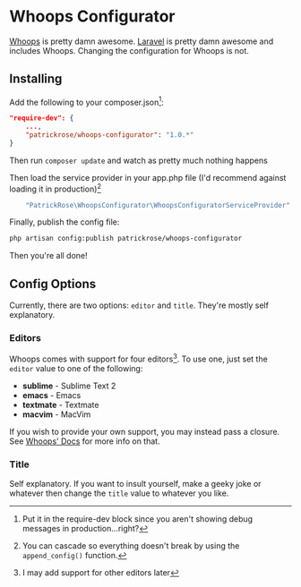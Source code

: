 # Whoops Configurator

[Whoops](https://github.com/filp/whoops/) is pretty damn awesome.
[Laravel](http://www.laravel.com) is pretty damn awesome and includes Whoops.
Changing the configuration for Whoops is not.

## Installing

Add the following to your composer.json[^1]:

```json
"require-dev": {
    ...,
    "patrickrose/whoops-configurator": "1.0.*"
}
```

Then run `composer update` and watch as pretty much nothing happens

Then load the service provider in your app.php file
(I'd recommend against loading it in production)[^2]

```php
    "PatrickRose\WhoopsConfigurator\WhoopsConfiguratorServiceProvider"
```

Finally, publish the config file:

```bash
php artisan config:publish patrickrose/whoops-configurator
```

Then you're all done!

## Config Options

Currently, there are two options: `editor` and `title`. They're mostly self explanatory.

### Editors

Whoops comes with support for four editors[^3]. To use one, just set the `editor` value to one of the following:

* **sublime** - Sublime Text 2
* **emacs** - Emacs
* **textmate** - Textmate
* **macvim** - MacVim

If you wish to provide your own support, you may instead pass a closure. See [Whoops' Docs](https://github.com/filp/whoops/blob/master/docs/Open%20Files%20In%20An%20Editor.md) for more info on that.

### Title

Self explanatory. If you want to insult yourself, make a geeky joke or whatever then change the `title` value to whatever you like.

[^1]: Put it in the require-dev block since you aren't showing debug messages in production...right?
[^2]: You can cascade so everything doesn't break by using the `append_config()` function.
[^3]: I may add support for other editors later
